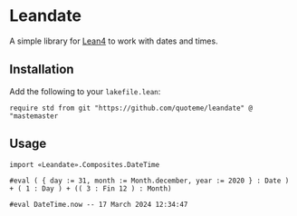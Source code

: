 # Leandate

A simple library for [Lean4](https://lean-lang.org/) to work with dates and times.

## Installation

Add the following to your `lakefile.lean`:

```lean
require std from git "https://github.com/quoteme/leandate" @ "mastemaster
```

## Usage

```lean
import «Leandate».Composites.DateTime

#eval ( { day := 31, month := Month.december, year := 2020 } : Date ) + ( 1 : Day ) + (( 3 : Fin 12 ) : Month)

#eval DateTime.now -- 17 March 2024 12:34:47
```
